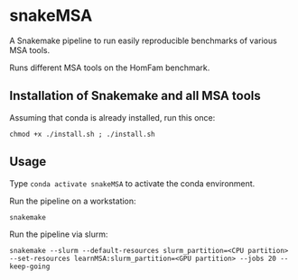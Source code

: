 # snakeMSA
A Snakemake pipeline to run easily reproducible benchmarks of various MSA tools.

Runs different MSA tools on the HomFam benchmark. 

## Installation of Snakemake and all MSA tools 
Assuming that conda is already installed, run this once:

`chmod +x ./install.sh ; ./install.sh`

## Usage

Type `conda activate snakeMSA` to activate the conda environment.

Run the pipeline on a workstation:

`snakemake`

Run the pipeline via slurm:

`snakemake --slurm --default-resources slurm_partition=<CPU partition> --set-resources learnMSA:slurm_partition=<GPU partition> --jobs 20 --keep-going`
